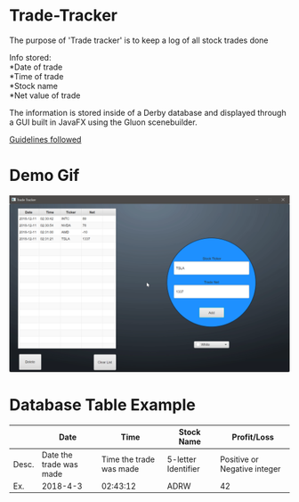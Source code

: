 # Trade-Tracker
The purpose of 'Trade tracker' is to keep a log of all stock trades done

Info stored:
<br/>   *Date of trade
<br/>   *Time of trade
<br/>   *Stock name
<br/>   *Net value of trade
  
The information is stored inside of a Derby database and displayed through a GUI built in JavaFX using the Gluon scenebuilder.

[Guidelines followed](https://docs.google.com/spreadsheets/d/1jENM7TZuNQ6QU18a7-_6MhX7dkCNMOk96_2df9_rvi4/edit?usp=sharing)

# Demo Gif

​![Demo](https://github.com/AJHoward9982/Trade-Tracker-New/blob/master/DEMO-GIF.gif)

# Database Table Example

| | Date | Time | Stock Name | Profit/Loss |
|---------------| ------------- | ------------- | ------------- | ------------- |
|Desc.| Date the trade was made| Time the trade was made  | 5-letter Identifier  | Positive or Negative integer  |
|Ex.| 2018-4-3  | 02:43:12  | ADRW  | 42  |
